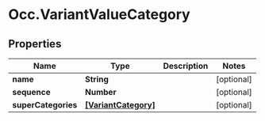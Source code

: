 # Occ.VariantValueCategory

## Properties
Name | Type | Description | Notes
------------ | ------------- | ------------- | -------------
**name** | **String** |  | [optional] 
**sequence** | **Number** |  | [optional] 
**superCategories** | [**[VariantCategory]**](VariantCategory.md) |  | [optional] 


